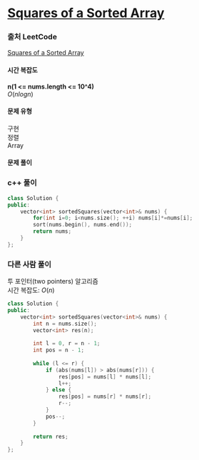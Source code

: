# [Squares of a Sorted Array](https://leetcode.com/explore/learn/card/fun-with-arrays/521/introduction/3240/)

### 출처 LeetCode
[Squares of a Sorted Array](https://leetcode.com/explore/learn/card/fun-with-arrays/521/introduction/3240/)

#### 시간 복잡도
**n(1 <= nums.length <= 10^4)**  
$`O(nlogn)`$

#### 문제 유형
구현  
정렬  
Array

#### 문제 풀이

### c++ 풀이
```c++
class Solution {
public:
    vector<int> sortedSquares(vector<int>& nums) {
        for(int i=0; i<nums.size(); ++i) nums[i]*=nums[i];
        sort(nums.begin(), nums.end());
        return nums;
    }
};
```

### 다른 사람 풀이
투 포인터(two pointers) 알고리즘  
시간 복잡도: $`O(n)`$
```c++
class Solution {
public:
    vector<int> sortedSquares(vector<int>& nums) {
        int n = nums.size();
        vector<int> res(n);
        
        int l = 0, r = n - 1;
        int pos = n - 1;
        
        while (l <= r) {
            if (abs(nums[l]) > abs(nums[r])) {
                res[pos] = nums[l] * nums[l];
                l++;
            } else {
                res[pos] = nums[r] * nums[r];
                r--;
            }
            pos--;
        }
        
        return res;
    }
};
```